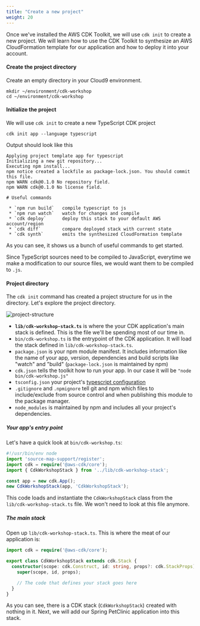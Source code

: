 ```yaml
---
title: "Create a new project"
weight: 20
---
```


Once we've installed the AWS CDK Toolkit, we will use `cdk init` to create a new
project. We will learn how to use the CDK Toolkit to synthesize an AWS
CloudFormation template for our application and how to deploy it into your
account.

#### Create the project directory
Create an empty directory in your Cloud9 environment.

```
mkdir ~/environment/cdk-workshop
cd ~/environment/cdk-workshop
```

#### Initialize the project
We will use `cdk init` to create a new TypeScript CDK project
```
cdk init app --language typescript
```

Output should look like this

```
Applying project template app for typescript
Initializing a new git repository...
Executing npm install...
npm notice created a lockfile as package-lock.json. You should commit this file.
npm WARN cdk@0.1.0 No repository field.
npm WARN cdk@0.1.0 No license field.

# Useful commands

 * `npm run build`   compile typescript to js
 * `npm run watch`   watch for changes and compile
 * `cdk deploy`      deploy this stack to your default AWS account/region
 * `cdk diff`        compare deployed stack with current state
 * `cdk synth`       emits the synthesized CloudFormation template
```

As you can see, it shows us a bunch of useful commands to get started.

Since TypeScript sources need to be compiled to JavaScript, everytime we make a
modification to our source files, we would want them to be compiled to `.js`.

#### Project directory

The `cdk init` command has created a project structure for us in the directory.
Let's explore the project directory.

![project-structure](/images/infrastructure/folder_structure.png)

* __`lib/cdk-workshop-stack.ts`__ is where the your CDK application's main stack is defined.
  This is the file we'll be spending most of our time in.
* `bin/cdk-workshop.ts` is the entrypoint of the CDK application. It will load
  the stack defined in `lib/cdk-workshop-stack.ts`.
* `package.json` is your npm module manifest. It includes information like the
  name of your app, version, dependencies and build scripts like "watch" and
  "build" (`package-lock.json` is maintained by npm)
* `cdk.json` tells the toolkit how to run your app. In our case it will be
  `"node bin/cdk-workshop.js"`
* `tsconfig.json` your project's [typescript
  configuration](https://www.typescriptlang.org/docs/handbook/tsconfig-json.html)
* `.gitignore` and `.npmignore` tell git and npm which files to include/exclude
  from source control and when publishing this module to the package manager.
* `node_modules` is maintained by npm and includes all your project's
  dependencies.

##### Your app's entry point

Let's have a quick look at `bin/cdk-workshop.ts`:

```ts
#!/usr/bin/env node
import 'source-map-support/register';
import cdk = require('@aws-cdk/core');
import { CdkWorkshopStack } from '../lib/cdk-workshop-stack';

const app = new cdk.App();
new CdkWorkshopStack(app, 'CdkWorkshopStack');
```

This code loads and instantiate the `CdkWorkshopStack` class from the
`lib/cdk-workshop-stack.ts` file. We won't need to look at this file anymore.

##### The main stack

Open up `lib/cdk-workshop-stack.ts`. This is where the meat of our application
is:

```ts
import cdk = require('@aws-cdk/core');

export class CdkWorkshopStack extends cdk.Stack {
  constructor(scope: cdk.Construct, id: string, props?: cdk.StackProps) {
    super(scope, id, props);

    // The code that defines your stack goes here
  }
}
```

As you can see, there is a CDK stack (`CdkWorkshopStack`) created with nothing
in it. Next, we will add our Spring PetClinic application into this stack.
